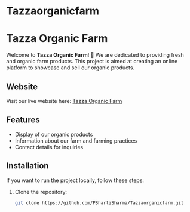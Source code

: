 # Tazzaorganicfarm

# Tazza Organic Farm

Welcome to **Tazza Organic Farm**! 🌿 We are dedicated to providing fresh and organic farm products. This project is aimed at creating an online platform to showcase and sell our organic products.

## Website

Visit our live website here: [Tazza Organic Farm](https://tazzaorganic.netlify.app/)

## Features

- Display of our organic products
- Information about our farm and farming practices
- Contact details for inquiries

## Installation

If you want to run the project locally, follow these steps:

1. Clone the repository:

   ```bash
   git clone https://github.com/PBhartiSharma/Tazzaorganicfarm.git
